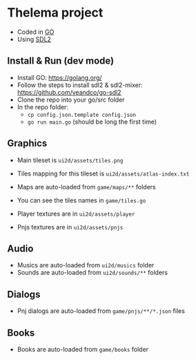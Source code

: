 Thelema project
===============

- Coded in [GO](https://golang.org/)
- Using [SDL2](https://github.com/veandco/go-sdl2)


Install & Run (dev mode)
-------------

- Install GO: https://golang.org/
- Follow the steps to install sdl2 & sdl2-mixer: https://github.com/veandco/go-sdl2
- Clone the repo into your go/src folder
- In the repo folder:
   - `cp config.json.template config.json`
   - `go run main.go` (should be long the first time)


Graphics
--------

- Main tileset is `ui2d/assets/tiles.png`
- Tiles mapping for this tileset is `ui2d/assets/atlas-index.txt`
- Maps are auto-loaded from `game/maps/**` folders
- You can see the tiles names in `game/tiles.go`

- Player textures are in `ui2d/assets/player`

- Pnjs textures are in `ui2d/assets/pnjs`


Audio
-----

- Musics are auto-loaded from `ui2d/musics` folder
- Sounds are auto-loaded from `ui2d/sounds/**` folders


Dialogs
-----

- Pnj dialogs are auto-loaded from `game/pnjs/**/*.json` files


Books
-----

- Books are auto-loaded from `game/books` folder
